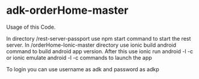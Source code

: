# adk-orderHome-master
Usage of this Code. 

In directory /rest-server-passport use  npm start command to start the rest server. 
In /orderHome-Ionic-master directory use  ionic build android command to build android app version.
After this use ionic run android -l -c
            or ionic emulate android -l -c
            commands to launch the app
            
To login you can use username as adk and password as adkp


